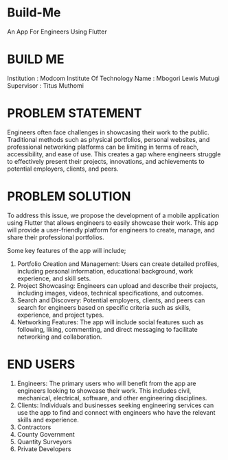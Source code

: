# Build-Me
An App For Engineers Using Flutter

# BUILD ME
 Institution : Modcom Institute Of Technology
 Name : Mbogori Lewis Mutugi
 Supervisor : Titus Muthomi

# PROBLEM STATEMENT 
Engineers often face challenges in showcasing their work to the public. Traditional methods such as physical portfolios, personal websites, and professional networking platforms can be limiting in terms of reach, accessibility, and ease of use. This creates a gap where engineers struggle to effectively present their projects, innovations, and achievements to potential employers, clients, and peers.

# PROBLEM SOLUTION
To address this issue, we propose the development of a mobile application using Flutter that allows engineers to easily showcase their work. This app will provide a user-friendly platform for engineers to create, manage, and share their professional portfolios.

Some key features of the app will include;
1. Portfolio Creation and Management: Users can create detailed profiles, including personal information, educational background, work experience, and skill sets.
2. Project Showcasing: Engineers can upload and describe their projects, including images, videos, technical specifications, and outcomes.
3. Search and Discovery: Potential employers, clients, and peers can search for engineers based on specific criteria such as skills, experience, and project types.
4. Networking Features: The app will include social features such as following, liking, commenting, and direct messaging to facilitate networking and collaboration.

# END USERS
1. Engineers: The primary users who will benefit from the app are engineers looking to showcase their work. This includes civil, mechanical, electrical, software, and other engineering disciplines.
2. Clients: Individuals and businesses seeking engineering services can use the app to find and connect with engineers who have the relevant skills and experience.
3. Contractors
4. County Government
5. Quantity Surveyors
6. Private Developers
